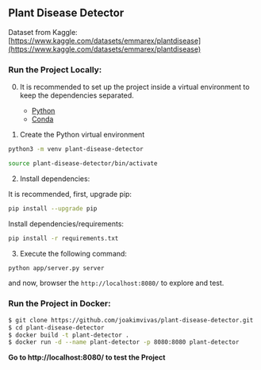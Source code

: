 ## Plant Disease Detector

Dataset from Kaggle: [https://www.kaggle.com/datasets/emmarex/plantdisease](https://www.kaggle.com/datasets/emmarex/plantdisease)

### Run the Project Locally:

0. It is recommended to set up the project inside a virtual environment to keep the dependencies separated.
    * [Python](https://realpython.com/python-virtual-environments-a-primer/#why-the-need-for-virtual-environments)
    * [Conda](https://docs.conda.io/projects/conda/en/latest/user-guide/tasks/manage-environments.html)

1. Create the Python virtual environment

```sh
python3 -m venv plant-disease-detector
```

```sh
source plant-disease-detector/bin/activate
```

2. Install dependencies:

It is recommended, first, upgrade pip:
```sh
pip install --upgrade pip
```

Install dependencies/requirements:
```sh
pip install -r requirements.txt
```

3. Execute the following command:

```sh
python app/server.py server
```

and now, browser the ```http://localhost:8080/``` to explore and test.

### Run the Project in Docker:

  ```bash
  $ git clone https://github.com/joakimvivas/plant-disease-detector.git
  $ cd plant-disease-detector
  $ docker build -t plant-detector .
  $ docker run -d --name plant-detector -p 8080:8080 plant-detector
  ```
  **Go to http://localhost:8080/ to test the Project**

